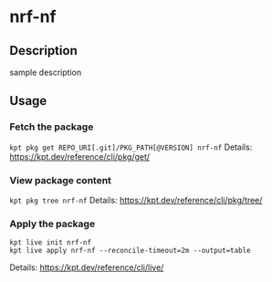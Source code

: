 # nrf-nf

## Description
sample description

## Usage

### Fetch the package
`kpt pkg get REPO_URI[.git]/PKG_PATH[@VERSION] nrf-nf`
Details: https://kpt.dev/reference/cli/pkg/get/

### View package content
`kpt pkg tree nrf-nf`
Details: https://kpt.dev/reference/cli/pkg/tree/

### Apply the package
```
kpt live init nrf-nf
kpt live apply nrf-nf --reconcile-timeout=2m --output=table
```
Details: https://kpt.dev/reference/cli/live/
